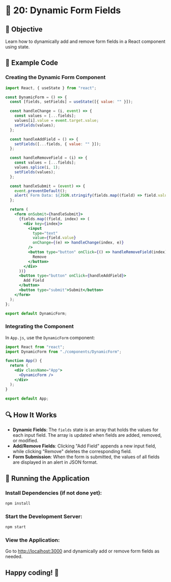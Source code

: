 # 🚀 20: Dynamic Form Fields

## 📝 Objective

Learn how to dynamically add and remove form fields in a React component using state.

## 📂 Example Code

### Creating the Dynamic Form Component

```jsx
import React, { useState } from "react";

const DynamicForm = () => {
  const [fields, setFields] = useState([{ value: "" }]);

  const handleChange = (i, event) => {
    const values = [...fields];
    values[i].value = event.target.value;
    setFields(values);
  };

  const handleAddField = () => {
    setFields([...fields, { value: "" }]);
  };

  const handleRemoveField = (i) => {
    const values = [...fields];
    values.splice(i, 1);
    setFields(values);
  };

  const handleSubmit = (event) => {
    event.preventDefault();
    alert(`Form Data: ${JSON.stringify(fields.map((field) => field.value))}`);
  };

  return (
    <form onSubmit={handleSubmit}>
      {fields.map((field, index) => (
        <div key={index}>
          <input
            type="text"
            value={field.value}
            onChange={(e) => handleChange(index, e)}
          />
          <button type="button" onClick={() => handleRemoveField(index)}>
            Remove
          </button>
        </div>
      ))}
      <button type="button" onClick={handleAddField}>
        Add Field
      </button>
      <button type="submit">Submit</button>
    </form>
  );
};

export default DynamicForm;
```

### Integrating the Component

In `App.js`, use the `DynamicForm` component:

```jsx
import React from "react";
import DynamicForm from "./components/DynamicForm";

function App() {
  return (
    <div className="App">
      <DynamicForm />
    </div>
  );
}

export default App;
```

## 🔍 How It Works

- **Dynamic Fields**: The `fields` state is an array that holds the values for each input field. The array is updated when fields are added, removed, or modified.
- **Add/Remove Fields**: Clicking "Add Field" appends a new input field, while clicking "Remove" deletes the corresponding field.
- **Form Submission**: When the form is submitted, the values of all fields are displayed in an alert in JSON format.

## 🚀 Running the Application

### Install Dependencies (if not done yet):

```bash
npm install
```

### Start the Development Server:

```bash
npm start
```

### View the Application:

Go to [http://localhost:3000](http://localhost:3000) and dynamically add or remove form fields as needed.

## Happy coding! 🎉
